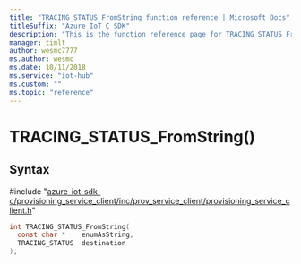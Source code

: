 ```yaml
---                             
title: "TRACING_STATUS_FromString function reference | Microsoft Docs" 
titleSuffix: "Azure IoT C SDK"            
description: "This is the function reference page for TRACING_STATUS_FromString() in the Azure IoT C SDK. This SDK is used with Azure IoT Hub and Azure IoT Hub Device Provisioning Service"            
manager: timlt                 
author: wesmc7777              
ms.author: wesmc               
ms.date: 10/11/2018                    
ms.service: "iot-hub"             
ms.custom: ""                
ms.topic: "reference"        
---                            
```


# TRACING_STATUS_FromString()

## Syntax

\#include "[azure-iot-sdk-c/provisioning_service_client/inc/prov_service_client/provisioning_service_client.h](../provisioning-service-client-h.md)"  
```C
int TRACING_STATUS_FromString(
  const char *    enumAsString,
  TRACING_STATUS  destination
);
```

